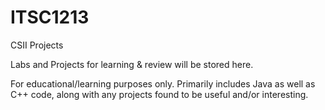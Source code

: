 # ITSC1213
CSII Projects

Labs and Projects for learning & review will be stored here. 

For educational/learning purposes only. Primarily includes Java as well as C++ code, along with any projects found to be useful and/or interesting.
